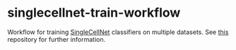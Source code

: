 # singlecellnet-train-workflow
Workflow for training [SingleCellNet](https://github.com/pcahan1/singleCellNet) classifiers on multiple datasets.
See [this](https://github.com/ebi-gene-expression-group/cell-types-train-control-workflow) repository for further information. 
